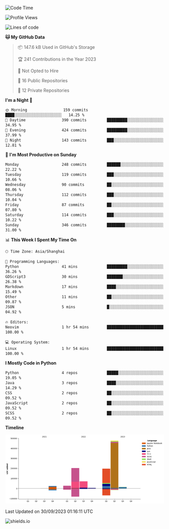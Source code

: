 <!--START_SECTION:waka-->
![Code Time](http://img.shields.io/badge/Code%20Time-335%20hrs%2029%20mins-blue)

![Profile Views](http://img.shields.io/badge/Profile%20Views-0-blue)

![Lines of code](https://img.shields.io/badge/From%20Hello%20World%20I%27ve%20Written-1.0%20million%20lines%20of%20code-blue)

**🐱 My GitHub Data** 

> 📦 147.6 kB Used in GitHub's Storage 
 > 
> 🏆 241 Contributions in the Year 2023
 > 
> 🚫 Not Opted to Hire
 > 
> 📜 16 Public Repositories 
 > 
> 🔑 12 Private Repositories 
 > 
**I'm a Night 🦉** 

```text
🌞 Morning                159 commits         ████░░░░░░░░░░░░░░░░░░░░░   14.25 % 
🌆 Daytime                390 commits         █████████░░░░░░░░░░░░░░░░   34.95 % 
🌃 Evening                424 commits         █████████░░░░░░░░░░░░░░░░   37.99 % 
🌙 Night                  143 commits         ███░░░░░░░░░░░░░░░░░░░░░░   12.81 % 
```
📅 **I'm Most Productive on Sunday** 

```text
Monday                   248 commits         ██████░░░░░░░░░░░░░░░░░░░   22.22 % 
Tuesday                  119 commits         ███░░░░░░░░░░░░░░░░░░░░░░   10.66 % 
Wednesday                90 commits          ██░░░░░░░░░░░░░░░░░░░░░░░   08.06 % 
Thursday                 112 commits         ███░░░░░░░░░░░░░░░░░░░░░░   10.04 % 
Friday                   87 commits          ██░░░░░░░░░░░░░░░░░░░░░░░   07.80 % 
Saturday                 114 commits         ███░░░░░░░░░░░░░░░░░░░░░░   10.22 % 
Sunday                   346 commits         ████████░░░░░░░░░░░░░░░░░   31.00 % 
```


📊 **This Week I Spent My Time On** 

```text
🕑︎ Time Zone: Asia/Shanghai

💬 Programming Languages: 
Python                   41 mins             █████████░░░░░░░░░░░░░░░░   36.26 % 
GDScript3                30 mins             ███████░░░░░░░░░░░░░░░░░░   26.38 % 
Markdown                 17 mins             ████░░░░░░░░░░░░░░░░░░░░░   15.49 % 
Other                    11 mins             ██░░░░░░░░░░░░░░░░░░░░░░░   09.87 % 
JSON                     5 mins              █░░░░░░░░░░░░░░░░░░░░░░░░   04.92 % 

🔥 Editors: 
Neovim                   1 hr 54 mins        █████████████████████████   100.00 % 

💻 Operating System: 
Linux                    1 hr 54 mins        █████████████████████████   100.00 % 
```

**I Mostly Code in Python** 

```text
Python                   4 repos             █████░░░░░░░░░░░░░░░░░░░░   19.05 % 
Java                     3 repos             ████░░░░░░░░░░░░░░░░░░░░░   14.29 % 
CSS                      2 repos             ██░░░░░░░░░░░░░░░░░░░░░░░   09.52 % 
JavaScript               2 repos             ██░░░░░░░░░░░░░░░░░░░░░░░   09.52 % 
SCSS                     2 repos             ██░░░░░░░░░░░░░░░░░░░░░░░   09.52 % 
```



**Timeline**

![Lines of Code chart](https://raw.githubusercontent.com/kopp4/kopp4/main/assets/bar_graph.png)


 Last Updated on 30/09/2023 01:16:11 UTC
<!--END_SECTION:waka-->
![shields.io](https://img.shields.io/github/commit-activity/w/kopp4/kopp4?color=g&label=abusing%20bot&style=flat-square)
